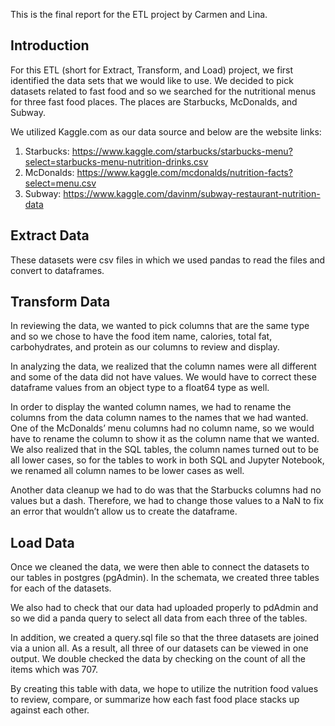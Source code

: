 This is the final report for the ETL project by Carmen and Lina.

## Introduction

For this ETL (short for Extract, Transform, and Load) project, we first identified the data sets that we would like to use. We decided to pick datasets related to fast food and so we searched for the nutritional menus for three fast food places. The places are Starbucks, McDonalds, and Subway. 

We utilized Kaggle.com as our data source and below are the website links:

1)	Starbucks: https://www.kaggle.com/starbucks/starbucks-menu?select=starbucks-menu-nutrition-drinks.csv
2)	McDonalds: https://www.kaggle.com/mcdonalds/nutrition-facts?select=menu.csv
3)	Subway: https://www.kaggle.com/davinm/subway-restaurant-nutrition-data

## Extract Data

These datasets were csv files in which we used pandas to read the files and convert to dataframes. 

## Transform Data

In reviewing the data, we wanted to pick columns that are the same type and so we chose to have the food item name, calories, total fat, carbohydrates, and protein as our columns to review and display.

In analyzing the data, we realized that the column names were all different and some of the data did not have values. We would have to correct these dataframe values from an object type to a float64 type as well. 

In order to display the wanted column names, we had to rename the columns from the data column names to the names that we had wanted. One of the McDonalds’ menu columns had no column name, so we would have to rename the column to show it as the column name that we wanted. We also realized that in the SQL tables, the column names turned out to be all lower cases, so for the tables to work in both SQL and Jupyter Notebook, we renamed all column names to be lower cases as well. 

Another data cleanup we had to do was that the Starbucks columns had no values but a dash. Therefore, we had to change those values to a NaN to fix an error that wouldn’t allow us to create the dataframe. 

## Load Data

Once we cleaned the data, we were then able to connect the datasets to our tables in postgres (pgAdmin). In the schemata, we created three tables for each of the datasets. 

We also had to check that our data had uploaded properly to pdAdmin and so we did a panda query to select all data from each three of the tables. 

In addition, we created a query.sql file so that the three datasets are joined via a union all. As a result, all three of our datasets can be viewed in one output. We double checked the data by checking on the count of all the items which was 707. 

By creating this table with data, we hope to utilize the nutrition food values to review, compare, or summarize how each fast food place stacks up against each other. 


